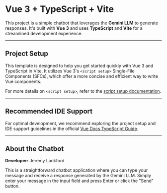 # Vue 3 + TypeScript + Vite

This project is a simple chatbot that leverages the **Gemini LLM** to generate responses. It's built with **Vue 3** and uses **TypeScript** and **Vite** for a streamlined development experience.

---

## Project Setup

This template is designed to help you get started quickly with Vue 3 and TypeScript in Vite. It utilizes Vue 3's `<script setup>` Single-File Components (SFCs), which offer a more concise and efficient way to write Vue components.

For more details on `<script setup>`, refer to the [script setup documentation](https://v3.vuejs.org/api/sfc-script-setup.html#sfc-script-setup).

---

## Recommended IDE Support

For optimal development, we recommend exploring the project setup and IDE support guidelines in the official [Vue Docs TypeScript Guide](https://vuejs.org/guide/typescript/overview.html#project-setup).

---

## About the Chatbot

**Developer:** Jeremy Lankford

This is a straightforward chatbot application where you can type your message and receive a response generated by the Gemini LLM. Simply enter your message in the input field and press Enter or click the "Send" button.

